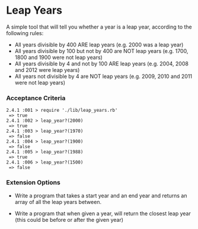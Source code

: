 # Leap Years

A simple tool that will tell you whether a year is a leap year, according to the following rules:

* All years divisible by 400 ARE leap years (e.g. 2000 was a leap year)
* All years divisible by 100 but not by 400 are NOT leap years (e.g. 1700, 1800 and 1900 were not leap years)
* All years divisible by 4 and not by 100 ARE leap years (e.g. 2004, 2008 and 2012 were leap years)
* All years not divisible by 4 are NOT leap years (e.g. 2009, 2010 and 2011 were not leap years)

### Acceptance Criteria

```
2.4.1 :001 > require './lib/leap_years.rb'
 => true
2.4.1 :002 > leap_year?(2000)
 => true
2.4.1 :003 > leap_year?(1970)
 => false
2.4.1 :004 > leap_year?(1900)
 => false
2.4.1 :005 > leap_year?(1988)
 => true
2.4.1 :006 > leap_year?(1500)
 => false
```

### Extension Options

* Write a program that takes a start year and an end year and returns an array of all the leap years between.

* Write a program that when given a year, will return the closest leap year (this could be before or after the given year)